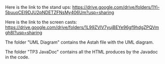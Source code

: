 Here is the link to the stand ups:
https://drive.google.com/drive/folders/1Yi-5buuoCEI9DJU2pNDETZFNsMy406Um?usp=sharing

Here is the link to the screen casts:
https://drive.google.com/drive/folders/1L99ZVlV7yujBEYe96gf9hdgZPQVmgh8I?usp=sharing

The folder "UML Diagram" contains the Astah file with the UML diagram.

The folder "TP3 JavaDoc" contains all the HTML produces by the Javadoc in the code. 
